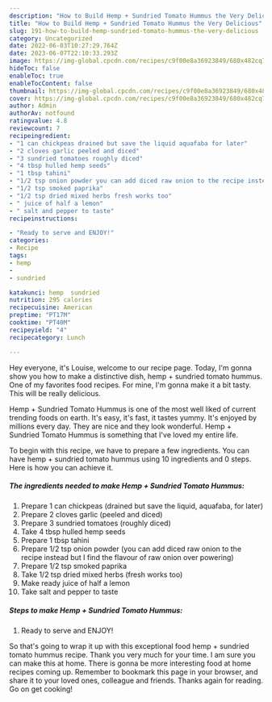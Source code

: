 ```yaml
---
description: "How to Build Hemp + Sundried Tomato Hummus the Very Delicious"
title: "How to Build Hemp + Sundried Tomato Hummus the Very Delicious"
slug: 191-how-to-build-hemp-sundried-tomato-hummus-the-very-delicious
category: Uncategorized
date: 2022-06-03T10:27:29.764Z
date: 2023-06-07T22:10:33.293Z
image: https://img-global.cpcdn.com/recipes/c9f00e8a36923849/680x482cq70/hemp-sundried-tomato-hummus-recipe-main-photo.jpg
hideToc: false
enableToc: true
enableTocContent: false
thumbnail: https://img-global.cpcdn.com/recipes/c9f00e8a36923849/680x482cq70/hemp-sundried-tomato-hummus-recipe-main-photo.jpg
cover: https://img-global.cpcdn.com/recipes/c9f00e8a36923849/680x482cq70/hemp-sundried-tomato-hummus-recipe-main-photo.jpg
author: Admin
authorAv: notfound
ratingvalue: 4.8
reviewcount: 7
recipeingredient:
- "1 can chickpeas drained but save the liquid aquafaba for later"
- "2 cloves garlic peeled and diced"
- "3 sundried tomatoes roughly diced"
- "4 tbsp hulled hemp seeds"
- "1 tbsp tahini"
- "1/2 tsp onion powder you can add diced raw onion to the recipe instead but I find the flavour of raw onion over powering"
- "1/2 tsp smoked paprika"
- "1/2 tsp dried mixed herbs fresh works too"
- " juice of half a lemon"
- " salt and pepper to taste"
recipeinstructions:

- "Ready to serve and ENJOY!"
categories:
- Recipe
tags:
- hemp
- 
- sundried

katakunci: hemp  sundried 
nutrition: 295 calories
recipecuisine: American
preptime: "PT17M"
cooktime: "PT40M"
recipeyield: "4"
recipecategory: Lunch

---
```



Hey everyone, it's Louise, welcome to our recipe page. Today, I'm gonna show you how to make a distinctive dish, hemp + sundried tomato hummus. One of my favorites food recipes. For mine, I'm gonna make it a bit tasty. This will be really delicious.

Hemp + Sundried Tomato Hummus is one of the most well liked of current trending foods on earth. It's easy, it's fast, it tastes yummy. It's enjoyed by millions every day. They are nice and they look wonderful. Hemp + Sundried Tomato Hummus is something that I've loved my entire life.




To begin with this recipe, we have to prepare a few ingredients. You can have hemp + sundried tomato hummus using 10 ingredients and 0 steps. Here is how you can achieve it.

<!--inarticleads1-->

##### The ingredients needed to make Hemp + Sundried Tomato Hummus:

1. Prepare 1 can chickpeas (drained but save the liquid, aquafaba, for later)
1. Prepare 2 cloves garlic (peeled and diced)
1. Prepare 3 sundried tomatoes (roughly diced)
1. Take 4 tbsp hulled hemp seeds
1. Prepare 1 tbsp tahini
1. Prepare 1/2 tsp onion powder (you can add diced raw onion to the recipe instead but I find the flavour of raw onion over powering)
1. Prepare 1/2 tsp smoked paprika
1. Take 1/2 tsp dried mixed herbs (fresh works too)
1. Make ready  juice of half a lemon
1. Take  salt and pepper to taste




<!--inarticleads2-->

##### Steps to make Hemp + Sundried Tomato Hummus:


1. Ready to serve and ENJOY!



So that's going to wrap it up with this exceptional food hemp + sundried tomato hummus recipe. Thank you very much for your time. I am sure you can make this at home. There is gonna be more interesting food at home recipes coming up. Remember to bookmark this page in your browser, and share it to your loved ones, colleague and friends. Thanks again for reading. Go on get cooking!
